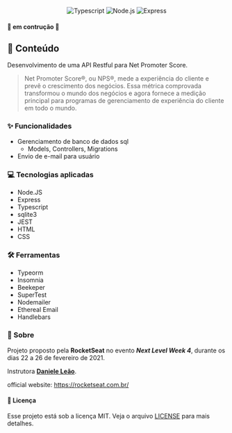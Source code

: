 
<p align="center">
    <img src="https://img.shields.io/badge/-Typescript-3178C6?style=for-the-badge&logo=TypeScript&logoColor=white" alt="Typescript">
    <img src="https://img.shields.io/badge/-Node.js-339933?style=for-the-badge&logo=node.js&logoColor=white" alt="Node.js">
    <img src="https://img.shields.io/badge/-Express-000000?style=for-the-badge&logo=express&logoColor=white"" alt="Express"> 
</p>

#### :wrench: em contrução :hammer:

## :notebook_with_decorative_cover: Conteúdo
Desenvolvimento de uma API Restful para Net Promoter Score.
> Net Promoter Score®, ou NPS®, mede a experiência do cliente e prevê o crescimento dos negócios. Essa métrica comprovada transformou o mundo dos negócios e agora fornece a medição principal para programas de gerenciamento de experiência do cliente em todo o mundo.

### :sparkles: Funcionalidades
- Gerenciamento de banco de dados sql
  - Models, Controllers, Migrations
- Envio de e-mail para usuário

### :computer: Tecnologias aplicadas
- Node.JS
- Express
- Typescript
- sqlite3
- JEST
- HTML
- CSS

### :hammer_and_wrench: Ferramentas
- Typeorm
- Insomnia
- Beekeper
- SuperTest
- Nodemailer
- Ethereal Email
- Handlebars

### :rocket: Sobre
Projeto proposto pela **RocketSeat** no evento ***Next Level Week 4***, durante os dias 22 a 26 de fevereiro de  2021.

Instrutora **[Daniele Leão](https://github.com/danileao)**. 

official website: https://rocketseat.com.br/

#### :memo: Licença
Esse projeto está sob a licença MIT. Veja o arquivo [LICENSE](LICENSE) para mais detalhes.

